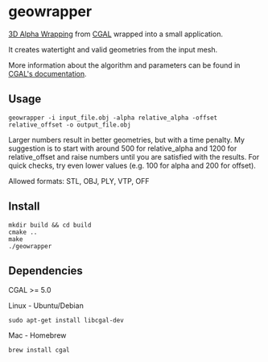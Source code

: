 # geowrapper
[3D Alpha Wrapping](https://inria.hal.science/hal-03688637) from [CGAL](https://www.cgal.org) wrapped into a small application.

It creates watertight and valid geometries from the input mesh.

More information about the algorithm and parameters can be found in [CGAL's documentation](https://doc.cgal.org/latest/Alpha_wrap_3/index.html).

## Usage
```
geowrapper -i input_file.obj -alpha relative_alpha -offset relative_offset -o output_file.obj
```

Larger numbers result in better geometries, but with a time penalty. My suggestion is to start with around 500 for relative_alpha and 1200 for relative_offset and raise numbers until you are satisfied with the results. For quick checks, try even lower values (e.g. 100 for alpha and 200 for offset).

Allowed formats: STL, OBJ, PLY, VTP, OFF

## Install
```
mkdir build && cd build
cmake ..
make
./geowrapper
```

## Dependencies
CGAL >= 5.0

Linux - Ubuntu/Debian
```
sudo apt-get install libcgal-dev 
```

Mac - Homebrew
```
brew install cgal
```
